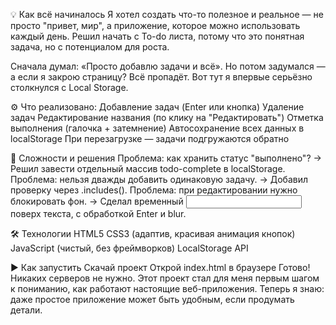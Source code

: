 💡 Как всё начиналось
Я хотел создать что-то полезное и реальное — не просто "привет, мир", а приложение, которое можно использовать каждый день. Решил начать с To-do листа, потому что это понятная задача, но с потенциалом для роста.

Сначала думал: «Просто добавлю задачи и всё». Но потом задумался — а если я закрою страницу? Всё пропадёт. Вот тут я впервые серьёзно столкнулся с Local Storage.

⚙️ Что реализовано:
Добавление задач (Enter или кнопка)
Удаление задач
Редактирование названия (по клику на "Редактировать")
Отметка выполнения (галочка + затемнение)
Автосохранение всех данных в localStorage
При перезагрузке — задачи подгружаются обратно

🧠 Сложности и решения
Проблема: как хранить статус "выполнено"?
→ Решил завести отдельный массив todo-complete в localStorage.
Проблема: нельзя дважды добавить одинаковую задачу.
→ Добавил проверку через .includes().
Проблема: при редактировании нужно блокировать фон.
→ Сделал временный <input> поверх текста, с обработкой Enter и blur.

🛠 Технологии
HTML5
CSS3 (адаптив, красивая анимация кнопок)
JavaScript (чистый, без фреймворков)
LocalStorage API

▶️ Как запустить
Скачай проект
Открой index.html в браузере
Готово! Никаких серверов не нужно.
Этот проект стал для меня первым шагом к пониманию, как работают настоящие веб-приложения. Теперь я знаю: даже простое приложение может быть удобным, если продумать детали. 

